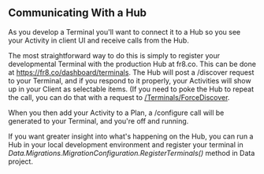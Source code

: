 

Communicating With a Hub
------------------------

As you develop a Terminal you'll want to connect it to a Hub so you see your Activity in client UI and receive calls from the Hub.

The most straightforward way to do this is simply to register your developmental Terminal with the production Hub at fr8.co. 
This can be done at https://fr8.co/dashboard/terminals. The Hub will post a /discover request to your Terminal, and if you respond to it properly, your Activities
will show up in your Client as selectable items. (If you need to poke the Hub to repeat the call, you can do that with a request to [/Terminals/ForceDiscover](http://dev.fr8.co/swagger/ui/index#!/Terminals/Terminals_ForceDiscover).

When you then add your Activity to a Plan, a /configure call will be generated to your Terminal, and you're off and running.

If you want greater insight into what's happening on the Hub, you can run a Hub in your local development environment and register your terminal in *Data.Migrations.MigrationConfiguration.RegisterTerminals()* method in Data project.

